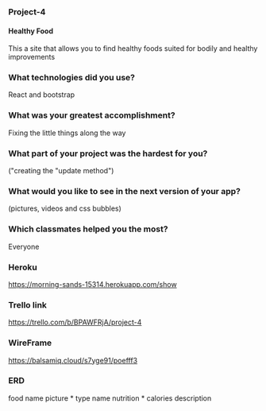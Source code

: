 ### Project-4

#### Healthy Food
This a site that allows you to find healthy foods suited for bodily and healthy improvements
 
### What technologies did you use? 
React and bootstrap
### What was your greatest accomplishment? 
Fixing the little things along the way
### What part of your project was the hardest for you?
("creating the "update method")
### What would you like to see in the next version of your app?
(pictures, videos and css bubbles)
### Which classmates helped you the most? 
Everyone
### Heroku
https://morning-sands-15314.herokuapp.com/show

### Trello link
https://trello.com/b/BPAWFRjA/project-4

### WireFrame
https://balsamiq.cloud/s7yge91/poefff3

### ERD
food
  name
  picture
  *
  type
    name
    nutrition
*
calories
    description



